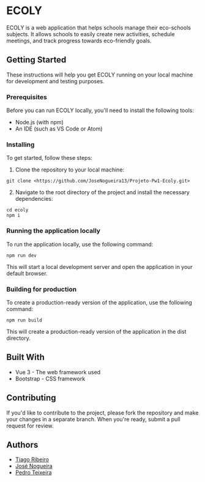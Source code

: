 # ECOLY

ECOLY is a web application that helps schools manage their eco-schools subjects. It allows schools to easily create new activities, schedule meetings, and track progress towards eco-friendly goals.

## Getting Started

These instructions will help you get ECOLY running on your local machine for development and testing purposes.

### Prerequisites

Before you can run ECOLY locally, you'll need to install the following tools:

- Node.js (with npm)
- An IDE (such as VS Code or Atom)

### Installing

To get started, follow these steps:

1. Clone the repository to your local machine:

```shell
git clone <https://github.com/JoseNogueira13/Projeto-Pw1-Ecoly.git>
```

2. Navigate to the root directory of the project and install the necessary dependencies:

```shell
cd ecoly
npm i
```

### Running the application locally

To run the application locally, use the following command:

```shell
npm run dev
```

This will start a local development server and open the application in your default browser.

### Building for production

To create a production-ready version of the application, use the following command:

```shell
npm run build
```

This will create a production-ready version of the application in the dist directory.

## Built With

- Vue 3 - The web framework used
- Bootstrap - CSS framework

## Contributing

If you'd like to contribute to the project, please fork the repository and make your changes in a separate branch. When you're ready, submit a pull request for review.

## Authors

- [Tiago Ribeiro](https://github.com/TiagoRibeiro25)
- [José Nogueira](https://github.com/JoseNogueira13)
- [Pedro Teixeira](https://github.com/40210465)
